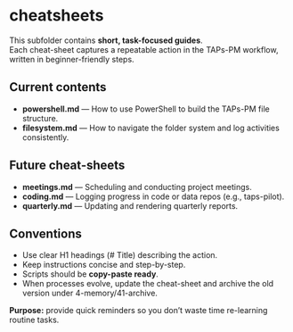 ﻿# cheatsheets

This subfolder contains **short, task-focused guides**.  
Each cheat-sheet captures a repeatable action in the TAPs-PM workflow, written in beginner-friendly steps.

## Current contents
- **powershell.md** — How to use PowerShell to build the TAPs-PM file structure.  
- **filesystem.md** — How to navigate the folder system and log activities consistently.

## Future cheat-sheets
- **meetings.md** — Scheduling and conducting project meetings.  
- **coding.md** — Logging progress in code or data repos (e.g., taps-pilot).  
- **quarterly.md** — Updating and rendering quarterly reports.  

## Conventions
- Use clear H1 headings (# Title) describing the action.  
- Keep instructions concise and step-by-step.  
- Scripts should be **copy-paste ready**.  
- When processes evolve, update the cheat-sheet and archive the old version under 4-memory/41-archive.

**Purpose:** provide quick reminders so you don’t waste time re-learning routine tasks.
